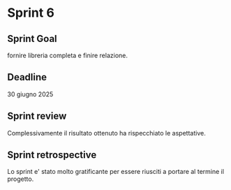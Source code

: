 # Sprint 6
## Sprint Goal

fornire libreria completa e finire relazione.

## Deadline

30 giugno 2025

## Sprint review

Complessivamente il risultato ottenuto ha rispecchiato le aspettative.

## Sprint retrospective

Lo sprint e' stato molto gratificante per essere riusciti a portare al termine il progetto.